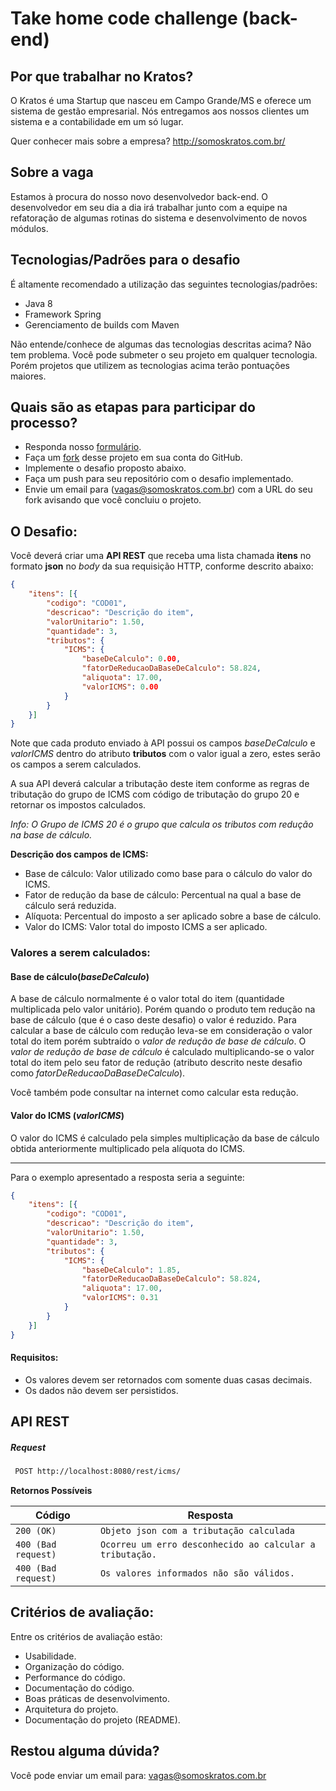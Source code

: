 # Take home code challenge (back-end)

## Por que trabalhar no Kratos?

O Kratos é uma Startup que nasceu em Campo Grande/MS e oferece um sistema de gestão empresarial. Nós entregamos aos nossos clientes um sistema e a contabilidade em um só lugar.

Quer conhecer mais sobre a empresa? http://somoskratos.com.br/

## Sobre a vaga

Estamos à procura do nosso novo desenvolvedor back-end. O desenvolvedor em seu dia a dia irá trabalhar junto com a equipe na refatoração de algumas rotinas do sistema e desenvolvimento de novos módulos. 

## Tecnologias/Padrões para o desafio

É altamente recomendado a utilização das seguintes tecnologias/padrões:
* Java 8
* Framework Spring
* Gerenciamento de builds com Maven

Não entende/conhece de algumas das tecnologias descritas acima? Não tem problema. Você pode submeter o seu projeto em qualquer tecnologia. Porém projetos que utilizem as tecnologias acima terão pontuações maiores.

## Quais são as etapas para participar do processo?
* Responda nosso [formulário](https://bit.ly/vaga-back-end-kratos).
* Faça um [fork](https://github.com/somoskratos/take-home-code-challenge-back-end/fork) desse projeto em sua conta do GitHub.
* Implemente o desafio proposto abaixo.
* Faça um push para seu repositório com o desafio implementado.
* Envie um email para (vagas@somoskratos.com.br) com a URL do seu fork avisando que você concluiu o projeto.

## O Desafio:

Você deverá criar uma **API REST** que receba uma lista chamada **itens** no formato **json** no *body* da sua requisição HTTP, conforme descrito abaixo:
```json
{
	"itens": [{
		"codigo": "COD01",
		"descricao": "Descrição do item",
		"valorUnitario": 1.50,
		"quantidade": 3,
		"tributos": {
			"ICMS": {
				"baseDeCalculo": 0.00,
				"fatorDeReducaoDaBaseDeCalculo": 58.824,
				"aliquota": 17.00,
				"valorICMS": 0.00
			}
		}
	}]
}
```
Note que cada produto enviado à API possui os campos *baseDeCalculo* e *valorICMS* dentro do atributo **tributos** com o valor igual a zero, estes serão os campos a serem calculados. 

A sua API deverá calcular a tributação deste item conforme as regras de tributação do grupo de ICMS com código de tributação do grupo 20 e retornar os impostos calculados.

*Info: O Grupo de ICMS 20 é o grupo que calcula os tributos com redução na base de cálculo.* 

**Descrição dos campos de ICMS:**
* Base de cálculo: Valor utilizado como base para o cálculo do valor do ICMS. 
* Fator de redução da base de cálculo: Percentual na qual a base de cálculo será reduzida. 
* Alíquota: Percentual do imposto a ser aplicado sobre a base de cálculo.
* Valor do ICMS: Valor total do imposto ICMS a ser aplicado.

### Valores a serem calculados:
#### Base de cálculo(*baseDeCalculo*)
A base de cálculo normalmente é o valor total do item (quantidade multiplicada pelo valor unitário). Porém quando o produto tem redução na base de cálculo (que é o caso deste desafio) o valor é reduzido. Para calcular a base de cálculo com redução leva-se em consideração o valor total do item porém subtraído o *valor de redução de base de cálculo*. O *valor de redução de base de cálculo* é calculado multiplicando-se o valor total do item pelo seu fator de redução (atributo descrito neste desafio como *fatorDeReducaoDaBaseDeCalculo*).

Você também pode consultar na internet como calcular esta redução.

#### Valor do ICMS (*valorICMS*)
O valor do ICMS é calculado pela simples multiplicação da base de cálculo obtida anteriormente multiplicado pela alíquota do ICMS. 
****

Para o exemplo apresentado a resposta seria a seguinte:

```json
{
	"itens": [{
		"codigo": "COD01",
		"descricao": "Descrição do item",
		"valorUnitario": 1.50,
		"quantidade": 3,
		"tributos": {
			"ICMS": {
				"baseDeCalculo": 1.85,
				"fatorDeReducaoDaBaseDeCalculo": 58.824,
				"aliquota": 17.00,
				"valorICMS": 0.31
			}
		}
	}]
}
```
#### Requisitos:
* Os valores devem ser retornados com somente duas casas decimais. 
* Os dados não devem ser persistidos.

## API REST
##### Request
```bash
 POST http://localhost:8080/rest/icms/ 
```


**Retornos Possíveis**

Código | Resposta
------------ | -------------
`200 (OK)` | `Objeto json com a tributação calculada ` 
`400 (Bad request)` | `Ocorreu um erro desconhecido ao calcular a tributação.`
`400 (Bad request)` | `Os valores informados não são válidos.`


## Critérios de avaliação:
Entre os critérios de avaliação estão:
* Usabilidade.
* Organização do código.
* Performance do código.
* Documentação do código.
* Boas práticas de desenvolvimento.
* Arquitetura do projeto.
* Documentação do projeto (README).

## Restou alguma dúvida?
Você pode enviar um email para: vagas@somoskratos.com.br
